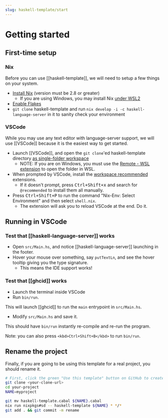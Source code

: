 ```yaml
---
slug: haskell-template/start
---
```


# Getting started

## First-time setup

### Nix

Before you can use [[haskell-template]], we will need to setup a few things on your system.

- [Install Nix](https://nixos.org/download.html) (version must be 2.8 or greater) 
    - If you are using Windows, you may install Nix [under WSL2](https://nixos.wiki/wiki/Nix_Installation_Guide#Windows_Subsystem_for_Linux_.28WSL.29) 
- [Enable Flakes](https://nixos.wiki/wiki/Flakes)
- `git clone` haskell-template and run `nix develop -i -c haskell-language-server` in it to sanity check your environment 

### VSCode

While you may use any text editor with language-server support, we will use [[VSCode]] because it is the easiest way to get started.

- Launch [[VSCode]], and open the `git clone`'ed haskell-template directory [as single-folder workspace](https://code.visualstudio.com/docs/editor/workspaces#_singlefolder-workspaces)
  - NOTE: If you are on Windows, you must use the [Remote - WSL extension](https://marketplace.visualstudio.com/items?itemName=ms-vscode-remote.remote-wsl) to open the folder in WSL.
- When prompted by VSCode, install the [workspace recommended](https://code.visualstudio.com/docs/editor/extension-marketplace#_workspace-recommended-extensions) extensions.
    - If it doesn't prompt, press <kbd>Ctrl+Shift+x</kbd> and search for `@recommended` to install them all manually.
- Press <kbd>Ctrl+Shift+P</kbd> to run the command "Nix-Env: Select Environment" and then select `shell.nix`. 
     - The extension will ask you to reload VSCode at the end. Do it.

## Running in VSCode

### Test that [[haskell-language-server]] works

- Open `src/Main.hs`, and notice [[haskell-language-server]] launching in the footer.
- Hover your mouse over something, say `putTextLn`, and see the hover tooltip giving you the type signature.
    - This means the IDE support works!

### Test that [[ghcid]] works

- Launch the terminal inside VSCode
- Run `bin/run`.

This will launch [[ghcid]] to run the `main` entrypoint in `src/Main.hs`. 

- Modify `src/Main.hs` and save it.

This should have `bin/run` instantly re-compile and re-run the program.

Note: you can also press `<kbd>Ctrl+Shift+B</kbd>` to run `bin/run`.

## Rename the project

Finally, if you are going to be using this template for a real project, you should rename it.

```sh
# First, click the green "Use this template" button on GitHub to create your copy.
git clone <your-clone-url>
cd your-project
NAME=myproject

git mv haskell-template.cabal ${NAME}.cabal
nix run nixpkgs#sd -- haskell-template ${NAME} * */*
git add . && git commit -m rename
```